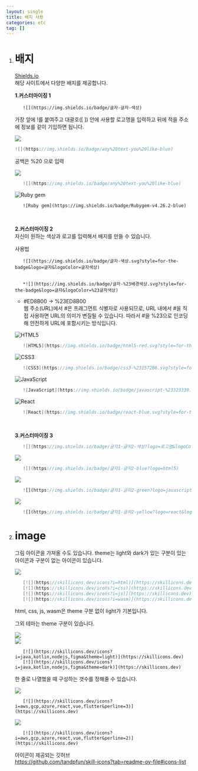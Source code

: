 ```yaml
---
layout: single
title: 배지 사용
categories: etc
tag: []
---
```


1. # 배지 

   <a href="Shields.io">Shields.io</a>   
   해당 사이트에서 다양한 배지를 제공합니다.   

   __1.커스터마이징 1__   

   ```
      ![](https://img.shields.io/badge/글자-글자-색상)   
   ```   
   가장 앞에 !를 붙여주고 대괄호([ ]) 안에 사용할 로고명을 입력하고 뒤에 적을 주소에 정보를 같이 기입하면 됩니다.   


   ![](https://img.shields.io/badge/any%20text-you%20like-blue)   
   ```cs
   ![](https://img.shields.io/badge/any%20text-you%20like-blue)
   ```   
   공백은 %20 으로 입력   


   ![](https://img.shields.io/badge/any%20text-you%20like-blue)   
   ```cs
      ![](https://img.shields.io/badge/any%20text-you%20like-blue)
   ```   

   ![Ruby gem](https://img.shields.io/badge/Rubygem-v4.26.2-blue)   
   ```
      ![Ruby gem](https://img.shields.io/badge/Rubygem-v4.26.2-blue)
   ```

   <br>

   __2.커스터마이징 2__   
   자신이 원하는 색상과 로고를 입력해서 배지를 만들 수 있습니다.   

   사용법   
   ```
      ![](https://img.shields.io/badge/글자-색상.svg?style=for-the-badge&logo=글자&logoColor=글자색상)


      *![](https://img.shields.io/badge/글자-%23배경색상.svg?style=for-the-badge&logo=글자&logoColor=%23글자색상)
   ```
   * #ED8B00 -> %23ED8B00   
   웹 주소(URL)에서 #은 프래그먼트 식별자로 사용되므로, URL 내에서 #을 직접 사용하면 URL의 의미가 변질될 수 있습니다. 따라서 #을 %23으로 인코딩해 안전하게 URL에 포함시키는 방식입니다.   

   ![HTML5](https://img.shields.io/badge/html5-red.svg?style=for-the-badge&logo=html5&logoColor=white)   
   ```cs
      ![HTML5](https://img.shields.io/badge/html5-red.svg?style=for-the-badge&logo=html5&logoColor=white)
   ```   

   ![CSS3](https://img.shields.io/badge/css3-%231572B6.svg?style=for-the-badge&logo=css3&logoColor=white)   
   ```cs
      ![CSS3](https://img.shields.io/badge/css3-%231572B6.svg?style=for-the-badge&logo=css3&logoColor=white)
   ```   
   
   ![JavaScript](https://img.shields.io/badge/javascript-%23323330.svg?style=for-the-badge&logo=javascript&logoColor=%23F7DF1E)   
   ```cs
      ![JavaScript](https://img.shields.io/badge/javascript-%23323330.svg?style=for-the-badge&logo=javascript&logoColor=%23F7DF1E)
   ```   

   ![React](https://img.shields.io/badge/react-blue.svg?style=for-the-badge&logo=react&logoColor=%2361DAFB)   
   ```cs
      ![React](https://img.shields.io/badge/react-blue.svg?style=for-the-badge&logo=react&logoColor=%2361DAFB)
   ```   

   <br>

   __3.커스터마이징 3__   

   ```cs
      ![](https://img.shields.io/badge/글자1-글자2-색상?logo=로고명&logoColor=색상)
   ```   

   ![](https://img.shields.io/badge/글자1-글자2-blue?logo=html5)   
   ```cs
      ![](https://img.shields.io/badge/글자1-글자2-blue?logo=html5)   
   ```   

   ![](https://img.shields.io/badge/글자1-글자2-green?logo=javascript&logoColor=violet)    
   ```javascript
      ![](https://img.shields.io/badge/글자1-글자2-green?logo=javascript&logoColor=violet)  
   ```   

   ![](https://img.shields.io/badge/글자1-글자2-yellow?logo=react&logoColor=red)   
   ```javascript
      ![](https://img.shields.io/badge/글자1-글자2-yellow?logo=react&logoColor=red)   
   ```

1. # image

   그림 아이콘을 가져올 수도 있습니다. theme는 light와 dark가 있는 구분이 있는 아이콘과 구분이 없는 아이콘이 있습니다.

   [![](https://skillicons.dev/icons?i=html,css,js)](https://skillicons.dev)   
   ```java
      [![](https://skillicons.dev/icons?i=html)](https://skillicons.dev)
      [![](https://skillicons.dev/icons?i=css)](https://skillicons.dev)
      [![](https://skillicons.dev/icons?i=js)](https://skillicons.dev)
      [![](https://skillicons.dev/icons?i=wasm)](https://skillicons.dev)
   ```
   html, css, js, wasm은 theme 구분 없이 light가 기본입니다.   

   그외 테마는 theme 구분이 있습니다.   
  
   [![](https://skillicons.dev/icons?i=java,kotlin,nodejs,figma&theme=light)](https://skillicons.dev)   
   [![](https://skillicons.dev/icons?i=java,kotlin,nodejs,figma&theme=dark)](https://skillicons.dev)   
   ```
      [![](https://skillicons.dev/icons?i=java,kotlin,nodejs,figma&theme=light)](https://skillicons.dev)
      [![](https://skillicons.dev/icons?i=java,kotlin,nodejs,figma&theme=dark)](https://skillicons.dev)
   ```

   한 줄로 나열했을 때 구성하는 갯수를 정해줄 수 있습니다.   

   [![](https://skillicons.dev/icons?i=aws,gcp,azure,react,vue,flutter&perline=3)](https://skillicons.dev)   
   ```
      [![](https://skillicons.dev/icons?i=aws,gcp,azure,react,vue,flutter&perline=3)](https://skillicons.dev)
   ```   

   [![](https://skillicons.dev/icons?i=aws,gcp,azure,react,vue,flutter&perline=2)](https://skillicons.dev)   
   ```
      [![](https://skillicons.dev/icons?i=aws,gcp,azure,react,vue,flutter&perline=2)](https://skillicons.dev)
   ```   

   아이콘이 제공되는 깃허브   
   <a href="https://github.com/tandpfun/skill-icons?tab=readme-ov-file#icons-list">https://github.com/tandpfun/skill-icons?tab=readme-ov-file#icons-list</a>


